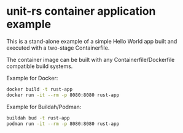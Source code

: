 # unit-rs container application example

This is a stand-alone example of a simple Hello World app built and executed
with a two-stage Containerfile.

The container image can be built with any Containerfile/Dockerfile compatible
build systems.

Example for Docker:

```sh
docker build -t rust-app
docker run -it --rm -p 8080:8080 rust-app
```

Example for Buildah/Podman:

```sh
buildah bud -t rust-app
podman run -it --rm -p 8080:8080 rust-app
```
